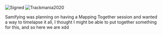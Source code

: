 ![Signed](https://img.shields.io/badge/Signed-No-FF3333)
![Trackmania2020](https://img.shields.io/badge/Game-Trackmania-blue)

Samifying was planning on having a Mapping Together session and wanted a way to timelapse it all, I thought I might be able to put together something for this, and so here we are xdd